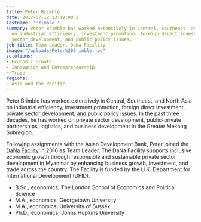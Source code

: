 ```yaml
---
title: Peter Brimble
date: 2017-07-12 13:19:00 Z
lastname: 'Brimble '
summary: Peter Brimble has worked extensively in Central, Southeast, and North Asia
  on industrial efficiency, investment promotion, foreign direct investment, private
  sector development, and public policy issues.
job-title: Team Leader, DaNa Facility
image: "/uploads/Peter%20Brimble.jpg"
solutions:
- Economic Growth
- Innovation and Entrepreneurship
- Trade
regions:
- Asia and the Pacific
---
```


Peter Brimble has worked extensively in Central, Southeast, and North Asia on industrial efficiency, investment promotion, foreign direct investment, private sector development, and public policy issues. In the past three decades, he has worked on private sector development, public-private partnerships, logistics, and business development in the Greater Mekong Subregion.

Following assignments with the Asian Development Bank, Peter joined the [DaNa Facility](https://www.dai.com/our-work/projects/myanmar-dana-facility) in 2016 as Team Leader. The DaNa Facility supports inclusive economic growth through responsible and sustainable private sector development in Myanmar by enhancing business growth, investment, and trade across the country. The Facility is funded by the U.K. Department for International Development (DFID).  

* B.Sc., economics, The London School of Economics and Political Science
* M.A., economics, Georgetown University
* M.A., economics, University of Sussex
* Ph.D., economics, Johns Hopkins University